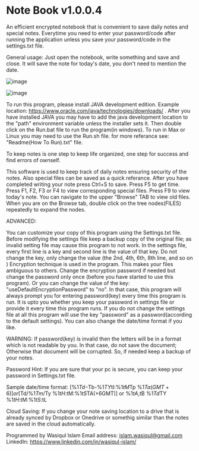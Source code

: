 # Note Book v1.0.0.4

An efficient encrypted notebook that is convenient to save daily notes and special notes.
Everytime you need to enter your password/code after running the application unless you save your password/code in the settings.txt file.

General usage:
Just open the notebook, write something and save and close. It will save the note for today's date, you don't need to mention the date.

![image](https://github.com/user-attachments/assets/7050fbec-6a59-490b-9d8b-a1a20f0bc9d6)

![image](https://github.com/user-attachments/assets/91cbef0a-1bba-4e29-bd28-91f4df15b7e2)

To run this program, please install JAVA development edition.
Example location:
https://www.oracle.com/java/technologies/downloads/ .
After you have installed JAVA you may have to add the java development location to the "path" environment variable unless the installer sets it.
Then double click on the Run.bat file to run the program(in windows). To run in Max or Linux you may need to use the Run.sh file.
for more referance see: "Readme(How To Run).txt" file.

To keep notes is one step to keep life organized, one step for success and find
errors of ownself.

This software is used to keep track of daily notes
ensuring security of the notes. Also special files can be saved as a quick referance.
After you have completed writing your note
press Ctrl+S to save.
Press F5 to get time.
Press F1, F2, F3 or F4 to view corresponding special files.
Press F9 to view today's note.
You can navigate to the upper "Browse" TAB to view old files.
When you are on the Browse tab, double click on the tree nodes(FILES)
repeatedly to expand the nodes.


ADVANCED:

You can customize your copy of this program
using the Settings.txt file.
Before modifying the settings file keep a backup copy
of the original file; as invalid setting file may cause this
program to not work.
In the settings file, every first line is a key
and second line is the value of that key.
Do not change the key, only change the value
(the 2nd, 4th, 6th, 8th line, and so on )
Encryption technique is used in the program.
This makes your files ambiguous to others.
Change the encryption password if needed
but change the password only once
(before you have started to use this program).
Or you can change the value of the key: "useDefaultEncryptionPassword"
to "no".
In that case, this program will always
prompt you for entering password(key) every time this
program is run.
It is upto you whether you keep your password in
settings file or provide it every time
this program runs.
If you do not change the settings file at all
this program will use the key "password"
as a password(according to the default settings).
You can also change the date/time format if you like.


WARNING:
If password(key) is invalid then the letters will be
in a format which is not readable by you.
In that case, do not save the document;
Otherwise that document will be corrupted.
So, if needed keep a backup of your notes.

Password Hint: If you are sure that your pc is secure,
you can keep your password in Settings.txt file.

Sample date/time format:
[%1$Td-%1$Tb-%1$TY %1$tI:%1$tM%1$Tp %1$Ta(GMT+6)]
or
[%1$Td/%1$Tm/%1$Ty %1$tH:%1$tM:%1$tS %1$TA(+6GMT)]
or
%1$tA, %1$tB %1$Td %1$TY %1$tH:%1$tM:%1$tS:%1$tL

Cloud Saving: If you change your note saving location to a drive that is already synced by Dropbox or Onedrive or somethig similar than the notes are saved in the cloud automatically.

Programmed by Wasiqul Islam
Email address: 
islam.wasiqul@gmail.com
LinkedIn:
https://www.linkedin.com/in/wasiqul-islam/


